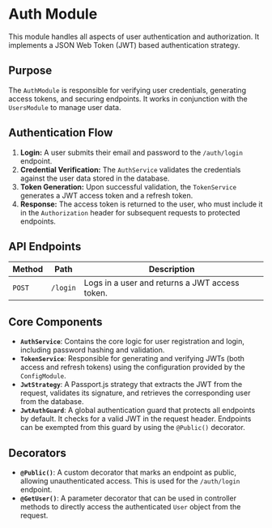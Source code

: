 # Auth Module

This module handles all aspects of user authentication and authorization. It implements a JSON Web Token (JWT) based authentication strategy.

## Purpose

The `AuthModule` is responsible for verifying user credentials, generating access tokens, and securing endpoints. It works in conjunction with the `UsersModule` to manage user data.

## Authentication Flow

1.  **Login:** A user submits their email and password to the `/auth/login` endpoint.
2.  **Credential Verification:** The `AuthService` validates the credentials against the user data stored in the database.
3.  **Token Generation:** Upon successful validation, the `TokenService` generates a JWT access token and a refresh token.
4.  **Response:** The access token is returned to the user, who must include it in the `Authorization` header for subsequent requests to protected endpoints.

## API Endpoints

| Method | Path    | Description                |
| ------ | ------- | -------------------------- |
| `POST` | `/login`| Logs in a user and returns a JWT access token. |

## Core Components

-   **`AuthService`**: Contains the core logic for user registration and login, including password hashing and validation.
-   **`TokenService`**: Responsible for generating and verifying JWTs (both access and refresh tokens) using the configuration provided by the `ConfigModule`.
-   **`JwtStrategy`**: A Passport.js strategy that extracts the JWT from the request, validates its signature, and retrieves the corresponding user from the database.
-   **`JwtAuthGuard`**: A global authentication guard that protects all endpoints by default. It checks for a valid JWT in the request header. Endpoints can be exempted from this guard by using the `@Public()` decorator.

## Decorators

-   **`@Public()`**: A custom decorator that marks an endpoint as public, allowing unauthenticated access. This is used for the `/auth/login` endpoint.
-   **`@GetUser()`**: A parameter decorator that can be used in controller methods to directly access the authenticated `User` object from the request.